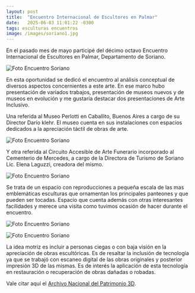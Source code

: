 ```yaml
---
layout: post
title:  "Encuentro Internacional de Escultores en Palmar"
date:   2025-06-03 11:01:22 -0300
tags: esculturas encuentros
image: /images/soriano1.jpg
---
```



En el pasado mes de mayo participé del décimo octavo Encuentro Internacional de Escultores en Palmar, Departamento de Soriano.

![Foto Encuentro Soriano](/images/soriano2.jpg)

En esta oportunidad se dedicó el encuentro al análisis conceptual de diversos aspectos concernientes a este arte. En ese marco hubo presentación de variados trabajos, presentación de museos nuevos y de museos en evolución y me gustaría destacar dos presentaciones de Arte Inclusivo.

Una referida al Museo Perlotti en Caballito, Buenos Aires a cargo de su Director Darío klehr. El museo cuenta en sus instalaciones con espacios dedicados a la apreciación táctil de obras de arte.

![Foto Encuentro Soriano](/images/soriano3.jpg)

Y otra referida al Circuito Accesible de Arte Funerario incorporado al Cementerio de Mercedes, a cargo de la Directora de Turismo de Soriano Lic. Elena Laguzzi, creadora del mismo.

![Foto Encuentro Soriano](/images/soriano4.jpg)

Se trata de un espacio con reproducciones a pequeña escala de las mas emblemáticas esculturas que ornamentan los principales panteones y que pueden ser tocadas. Espacio que cuenta además con otras interesantes facilidades y merece una visita como tuvimos ocasión de hacer durante el encuentro.

![Foto Encuentro Soriano](/images/soriano5.jpg)

![Foto Encuentro Soriano](/images/soriano6.jpg)

La idea motriz es incluir a personas ciegas o con baja visión en la apreciación de obras escultóricas.
Es de resaltar la inclusión de tecnología ya que se trabajó con escaneo digital de las obras originales y posterior impresión 3D de las mismas.
Es de interés la aplicación de esta tecnología en restauración o recuperación de obras dañadas o robadas.

Vale citar aquí el [Archivo Nacional del Patrimonio 3D](http://patrimonio3d.uy/).
